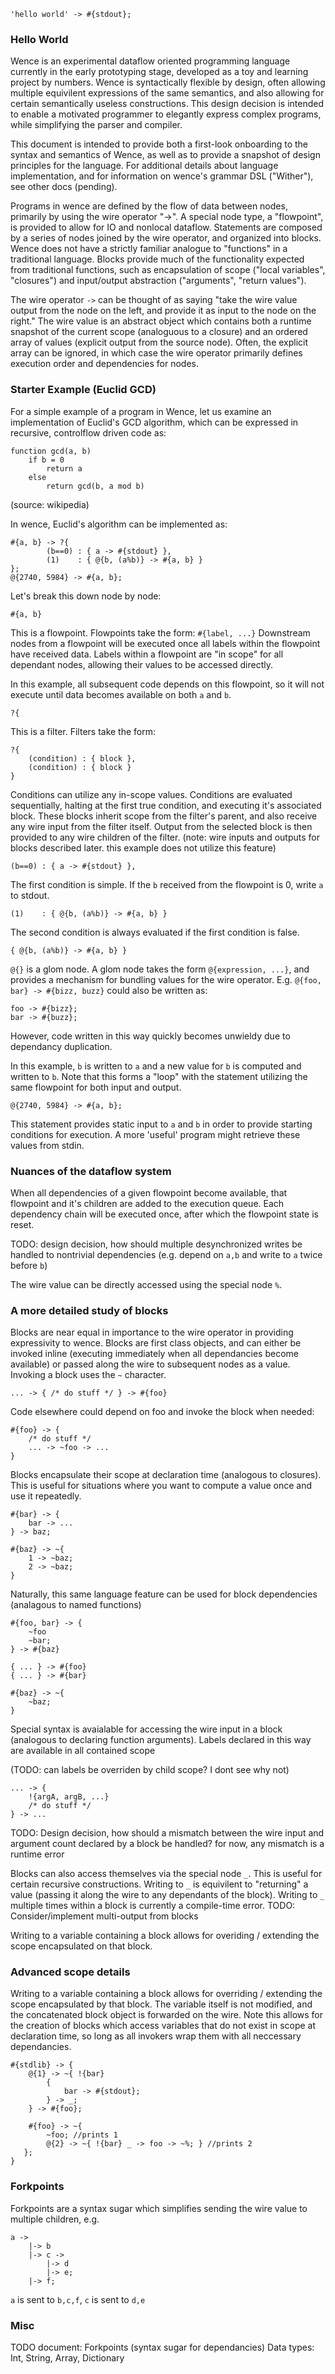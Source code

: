 ```
'hello world' -> #{stdout};
```
### Hello World

Wence is an experimental dataflow oriented programming language currently in the early prototyping stage, developed as a toy and learning project by numbers. Wence is syntactically flexible by design, often allowing multiple equivilent expressions of the same semantics, and also allowing for certain semantically useless constructions. This design decision is intended to enable a motivated programmer to elegantly express complex programs, while simplifying the parser and compiler.

This document is intended to provide both a first-look onboarding to the syntax and semantics of Wence, as well as to provide a snapshot of design principles for the language. For additional details about language implementation, and for information on wence's grammar DSL ("Wither"), see other docs (pending).  

Programs in wence are defined by the flow of data between nodes, primarily by using the wire operator "->". A special node type, a "flowpoint", is provided to allow for IO and nonlocal dataflow. Statements are composed by a series of nodes joined by the wire operator, and organized into blocks. Wence does not have a strictly familiar analogue to "functions" in a traditional language. Blocks provide much of the functionality expected from traditional functions, such as encapsulation of scope ("local variables", "closures") and input/output abstraction ("arguments", "return values").  

The wire operator `->` can be thought of as saying "take the wire value output from the node on the left, and provide it as input to the node on the right." The wire value is an abstract object which contains both a runtime snapshot of the current scope (analoguous to a closure) and an ordered array of values (explicit output from the source node). Often, the explicit array can be ignored, in which case the wire operator primarily defines execution order and dependencies for nodes.

### Starter Example (Euclid GCD)

For a simple example of a program in Wence, let us examine an implementation of Euclid's GCD algorithm, which can be expressed in recursive, controlflow driven code as:  

```
function gcd(a, b)
    if b = 0
        return a
    else
        return gcd(b, a mod b)
```
(source: wikipedia)

In wence, Euclid's algorithm can be implemented as:
```
#{a, b} -> ?{
        (b==0) : { a -> #{stdout} },
        (1)    : { @{b, (a%b)} -> #{a, b} }
};
@{2740, 5984} -> #{a, b};
```

Let's break this down node by node:

```
#{a, b}
```
This is a flowpoint. Flowpoints take the form: `#{label, ...}` 
Downstream nodes from a flowpoint will be executed once all labels within the flowpoint have received data.
Labels within a flowpoint are "in scope" for all dependant nodes, allowing their values to be accessed directly.

In this example, all subsequent code depends on this flowpoint, so it will not execute until data becomes available on both `a` and `b`.

```
?{
```
This is a filter. Filters take the form:
```
?{
    (condition) : { block },
    (condition) : { block }
}
```
Conditions can utilize any in-scope values. Conditions are evaluated sequentially, halting at the first true condition, and executing it's associated block. These blocks inherit scope from the filter's parent, and also receive any wire input from the filter itself. Output from the selected block is then provided to any wire children of the filter. (note: wire inputs and outputs for blocks described later. this example does not utilize this feature)

```
(b==0) : { a -> #{stdout} },
```
The first condition is simple. If the `b` received from the flowpoint is 0, write `a` to stdout.

```
(1)    : { @{b, (a%b)} -> #{a, b} }
```
The second condition is always evaluated if the first condition is false. 

```
{ @{b, (a%b)} -> #{a, b} }
```
`@{}` is a glom node. A glom node takes the form `@{expression, ...}`, and provides a mechanism for bundling values for the wire operator. 
E.g. `@{foo, bar} -> #{bizz, buzz}` could also be written as:
```
foo -> #{bizz};
bar -> #{buzz};
```
However, code written in this way quickly becomes unwieldy due to dependancy duplication. 

In this example, `b` is written to `a` and a new value for `b` is computed and written to `b`. Note that this forms a "loop" with the statement utilizing the same flowpoint for both input and output.


```
@{2740, 5984} -> #{a, b};
```
This statement provides static input to `a` and `b` in order to provide starting conditions for execution. A more 'useful' program might retrieve these values from stdin.

### Nuances of the dataflow system
When all dependencies of a given flowpoint become available, that flowpoint and it's children are added to the execution queue. Each dependency chain will be executed once, after which the flowpoint state is reset. 

TODO: design decision, how should multiple desynchronized writes be handled to nontrivial dependencies (e.g. depend on `a,b` and write to `a` twice before `b`)

The wire value can be directly accessed using the special node `%`. 

### A more detailed study of blocks
Blocks are near equal in importance to the wire operator in providing expressivity to wence. Blocks are first class objects, and can either be invoked inline (executing immediately when all dependancies become available) or passed along the wire to subsequent nodes as a value. Invoking a block uses the `~` character.

```
... -> { /* do stuff */ } -> #{foo}
```
Code elsewhere could depend on foo and invoke the block when needed:
```
#{foo} -> { 
    /* do stuff */
    ... -> ~foo -> ...
}
```
Blocks encapsulate their scope at declaration time (analogous to closures). This is useful for situations where you want to compute a value once and use it repeatedly. 
```
#{bar} -> {
    bar -> ...
} -> baz;

#{baz} -> ~{
    1 -> ~baz;
    2 -> ~baz;
}
```
Naturally, this same language feature can be used for block dependencies (analagous to named functions)
```
#{foo, bar} -> {
    ~foo
    ~bar;
} -> #{baz}

{ ... } -> #{foo}
{ ... } -> #{bar}

#{baz} -> ~{
    ~baz;
}
```
Special syntax is avaialable for accessing the wire input in a block (analogous to declaring function arguments). Labels declared in this way are available in all contained scope 

(TODO: can labels be overriden by child scope? I dont see why not)
```
... -> {
    !{argA, argB, ...}
    /* do stuff */
} -> ... 
```
TODO: Design decision, how should a mismatch between the wire input and argument count declared by a block be handled? for now, any mismatch is a runtime error

Blocks can also access themselves via the special node `_`. This is useful for certain recursive constructions. Writing to `_` is equivilent to "returning" a value (passing it along the wire to any dependants of the block). Writing to `_` multiple times within a block is currently a compile-time error.
TODO: Consider/implement multi-output from blocks
 


Writing to a variable containing a block allows for overiding / extending the scope encapsulated on that block.

### Advanced scope details
Writing to a variable containing a block allows for overriding / extending the scope encapsulated by that block. The variable itself is not modified, and the concatenated block object is forwarded on the wire. Note this allows for the creation of blocks which access variables that do not exist in scope at declaration time, so long as all invokers wrap them with all neccessary dependancies.
```
#{stdlib} -> {
    @{1} -> ~{ !{bar}
        {
            bar -> #{stdout};
        } -> _;
    } -> #{foo};

    #{foo} -> ~{
        ~foo; //prints 1
        @{2} -> ~{ !{bar} _ -> foo -> ~%; } //prints 2
   };
}
```

### Forkpoints
Forkpoints are a syntax sugar which simplifies sending the wire value to multiple children, e.g.
```
a ->
    |-> b
    |-> c -> 
        |-> d
        |-> e;  
    |-> f;
```
`a` is sent to `b,c,f`, `c` is sent to `d,e` 
### Misc 

TODO document:
Forkpoints (syntax sugar for dependancies)
Data types: Int, String, Array, Dictionary





